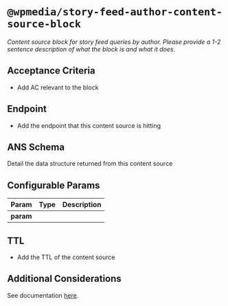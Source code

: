 # `@wpmedia/story-feed-author-content-source-block`
_Content source block for story feed queries by author. Please provide a 1-2 sentence description of what the block is and what it does._

## Acceptance Criteria
- Add AC relevant to the block

## Endpoint
- Add the endpoint that this content source is hitting

## ANS Schema
Detail the data structure returned from this content source

## Configurable Params
| **Param** | **Type** | **Description** |
|---|---|---|
| **param** |  |  |

## TTL
- Add the TTL of the content source

## Additional Considerations
See documentation [here](https://github.com/wapopartners/core-components/tree/dev/packages/content-source_story-feed_author-v4).
